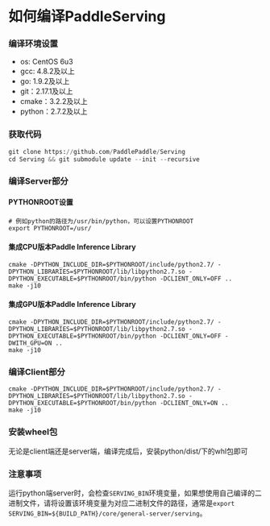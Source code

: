 # 如何编译PaddleServing

### 编译环境设置
- os: CentOS 6u3
- gcc: 4.8.2及以上
- go: 1.9.2及以上
- git：2.17.1及以上
- cmake：3.2.2及以上
- python：2.7.2及以上

### 获取代码

``` python
git clone https://github.com/PaddlePaddle/Serving
cd Serving && git submodule update --init --recursive
```

### 编译Server部分

#### PYTHONROOT设置
``` shell
# 例如python的路径为/usr/bin/python，可以设置PYTHONROOT
export PYTHONROOT=/usr/
```

#### 集成CPU版本Paddle Inference Library
``` shell
cmake -DPYTHON_INCLUDE_DIR=$PYTHONROOT/include/python2.7/ -DPYTHON_LIBRARIES=$PYTHONROOT/lib/libpython2.7.so -DPYTHON_EXECUTABLE=$PYTHONROOT/bin/python -DCLIENT_ONLY=OFF ..
make -j10
```

#### 集成GPU版本Paddle Inference Library
``` shell
cmake -DPYTHON_INCLUDE_DIR=$PYTHONROOT/include/python2.7/ -DPYTHON_LIBRARIES=$PYTHONROOT/lib/libpython2.7.so -DPYTHON_EXECUTABLE=$PYTHONROOT/bin/python -DCLIENT_ONLY=OFF -DWITH_GPU=ON ..
make -j10
```

### 编译Client部分

``` shell
cmake -DPYTHON_INCLUDE_DIR=$PYTHONROOT/include/python2.7/ -DPYTHON_LIBRARIES=$PYTHONROOT/lib/libpython2.7.so -DPYTHON_EXECUTABLE=$PYTHONROOT/bin/python -DCLIENT_ONLY=ON ..
make -j10
```

### 安装wheel包
无论是client端还是server端，编译完成后，安装python/dist/下的whl包即可

### 注意事项
运行python端server时，会检查`SERVING_BIN`环境变量，如果想使用自己编译的二进制文件，请将设置该环境变量为对应二进制文件的路径，通常是`export SERVING_BIN=${BUILD_PATH}/core/general-server/serving`。
